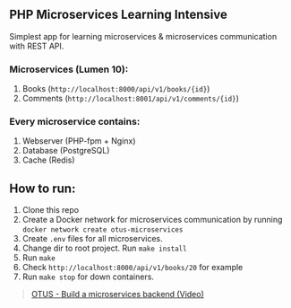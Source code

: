 ## PHP Microservices Learning Intensive

Simplest app for learning microservices & microservices communication with REST API.

### Microservices (Lumen 10):
1. Books (`http://localhost:8000/api/v1/books/{id}`)
2. Comments (`http://localhost:8001/api/v1/comments/{id}`)

### Every microservice contains:
1. Webserver (PHP-fpm + Nginx)
2. Database (PostgreSQL)
3. Cache (Redis)

## How to run:
1. Clone this repo
2. Create a Docker network for microservices communication by running `docker network create otus-microservices`
3. Create `.env` files for all microservices.
4. Change dir to root project. Run `make install`
5. Run `make`
6. Check `http://localhost:8000/api/v1/books/20` for example
7. Run `make stop` for down containers.

> [OTUS - Build a microservices backend (Video)](https://www.youtube.com/watch?v=AOmjQRW3Lb0)